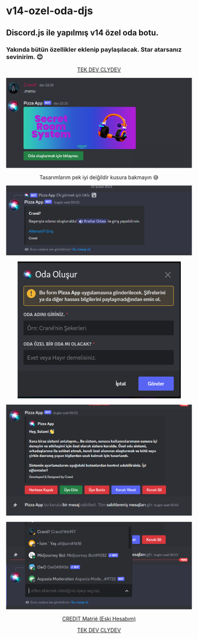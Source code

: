# v14-ozel-oda-djs
## Discord.js ile yapılmış v14 özel oda botu.

### Yakında bütün özellikler eklenip paylaşılacak. Star atarsanız sevinirim. 😊

<a href="https://discord.gg/clydev">
  <p align=center>
     TEK DEV CLYDEV
  </p>
</a>

<a href="https://discord.gg/clydev">
  <p align=center>
    <img src="./src/giris.png" alt="">
  </p>
</a>
<p align=center>Tasarımlarım pek iyi deiğildir kusura bakmayın 😅</p>

<a href="https://discord.com/users/587564522009788426">
  <p align=center>
    <img src="./src/girisInfo.PNG" alt="">
  </p>
</a>

<a href="https://discord.gg/clydev">
  <p align=center>
    <img src="./src/girisModal.PNG" alt="">
  </p>
</a>

<a href="https://discord.com/users/587564522009788426">
  <p align=center>
    <img src="./src/yazılıKanalFoto.PNG" alt="">
  </p>
</a>

<a href="https://discord.gg/clydev">
  <p align=center>
    <img src="./src/yazılıKanalUyeEkle.PNG" alt="">
  </p>
</a>

<a href="https://github.com/matr1e/secret-room-system">
  <p align=center>
    CREDIT Matrié (Eski Hesabım)
  </p>
</a>

<a href="https://discord.gg/clydev">
  <p align=center>
     TEK DEV CLYDEV
  </p>
</a>

